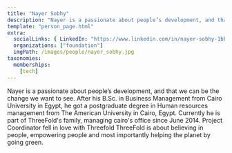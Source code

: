 ```yaml
---
title: "Nayer Sobhy"
description: "Nayer is a passionate about people’s development, and that we can be the change we want to see."
template: "person_page.html"
extra:
  socialLinks: { LinkedIn: "https://www.linkedin.com/in/nayer-sobhy-1bb15855/"}
  organizations: ["foundation"]
  imgPath: /images/people/nayer_sobhy.jpg
taxonomies:
  memberships:
    [tech]
---
```


Nayer is a passionate about people’s development, and that we can be the change we want to see. After his B.Sc. in Business Management from Cairo University in Egypt, he got a postgraduate degree in Human resources management from The American University in Cairo, Egypt. Currently he is part of ThreeFold's family, managing cairo's office since June 2014. Project Coordinator fell in love with Threefold ThreeFold is about believing in people, empowering people and most importantly helping the planet by going green.